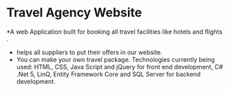 # Travel Agency Website
 *A web Application built for booking all travel facilities like hotels and flights . 
* helps all suppliers to put their offers in our website. 
* You can make your own travel package.
Technologies currently being used:
HTML, CSS, Java Script and jQuery for front end development,
C# .Net 5, LinQ, Entity Framework Core and SQL Server for backend development.
